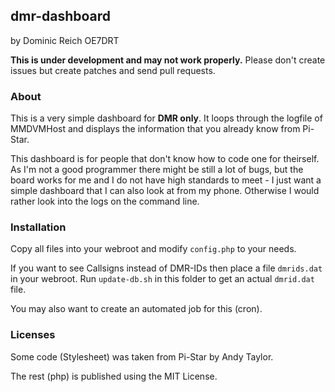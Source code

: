 ## dmr-dashboard

by Dominic Reich OE7DRT

**This is under development and may not work properly.** Please don't create issues
but create patches and send pull requests.

### About

This is a very simple dashboard for **DMR only**. It loops through the logfile of
MMDVMHost and displays the information that you already know from Pi-Star.

This dashboard is for people that don't know how to code one for theirself. As I'm
not a good programmer there might be still a lot of bugs, but the board works for me
and I do not have high standards to meet - I just want a simple dashboard that I can
also look at from my phone. Otherwise I would rather look into the logs on the command
line.

### Installation

Copy all files into your webroot and modify `config.php` to your needs.

If you want to see Callsigns instead of DMR-IDs then place a file `dmrids.dat` in your
webroot. Run `update-db.sh` in this folder to get an actual `dmrid.dat` file.

You may also want to create an automated job for this (cron).

### Licenses

Some code (Stylesheet) was taken from Pi-Star by Andy Taylor.

The rest (php) is published using the MIT License.


